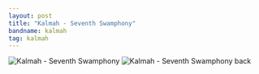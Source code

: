 ```yaml
---
layout: post
title: "Kalmah - Seventh Swamphony"
bandname: kalmah
tag: kalmah
---
```


![Kalmah - Seventh Swamphony]({{site.baseurl}}images/shirts/kalmah-seventh-swamphony.png)
![Kalmah - Seventh Swamphony back]({{site.baseurl}}images/shirts/kalmah-seventh-swamphony-b.png)